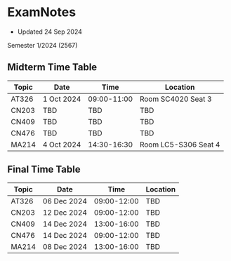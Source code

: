 # ExamNotes

* Updated 24 Sep 2024

Semester 1/2024 (2567)

## Midterm Time Table

|   Topic   | Date | Time | Location |
| --------- | ---- | ---- | -------- |
| AT326 | 1 Oct 2024 | 09:00-11:00 | Room SC4020 Seat 3 |
| CN203 | TBD | TBD | TBD |
| CN409 | TBD | TBD | TBD |
| CN476 | TBD | TBD | TBD |
| MA214 | 4 Oct 2024 | 14:30-16:30 | Room LC5-S306 Seat 4 |

## Final Time Table

|   Topic   | Date | Time | Location |
| --------- | ---- | ---- | -------- |
| AT326 | 06 Dec 2024 | 09:00-12:00 | TBD |
| CN203 | 12 Dec 2024 | 09:00-12:00 | TBD |
| CN409 | 14 Dec 2024 | 13:00-16:00 | TBD |
| CN476 | 14 Dec 2024 | 09:00-12:00 | TBD |
| MA214 | 08 Dec 2024 | 13:00-16:00 | TBD |
